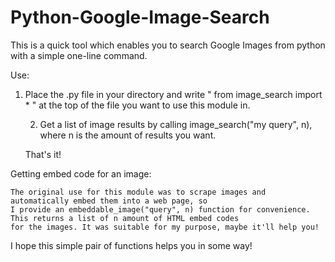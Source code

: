 Python-Google-Image-Search
==========================

This is a quick tool which enables you to search Google Images from python with a simple one-line command.

Use:
    
1. Place the .py file in your directory and write " from image_search import * " at the top of the file you want to use this module in.
    
    2. Get a list of image results by calling image_search("my query", n), where n is the amount of results you want.
    
    That's it!
    
    
Getting embed code for an image:
    
    The original use for this module was to scrape images and automatically embed them into a web page, so 
    I provide an embeddable_image("query", n) function for convenience. This returns a list of n amount of HTML embed codes
    for the images. It was suitable for my purpose, maybe it'll help you!
    
    
I hope this simple pair of functions helps you in some way!
    
    
